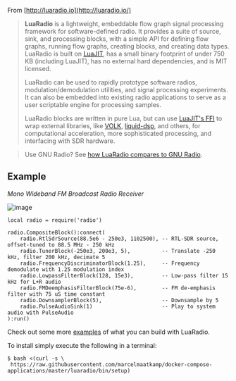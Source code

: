 From [http://luaradio.io](http://luaradio.io/)
> **LuaRadio** is a lightweight, embeddable flow graph signal processing framework for software-defined radio. It provides a suite of source, sink, and processing blocks, with a simple API for defining flow graphs, running flow graphs, creating blocks, and creating data types. LuaRadio is built on [LuaJIT][1], has a small binary footprint of under 750 KB (including LuaJIT), has no external hard dependencies, and is MIT licensed.
> 
> LuaRadio can be used to rapidly prototype software radios, modulation/demodulation utilities, and signal processing experiments. It can also be embedded into existing radio applications to serve as a user scriptable engine for processing samples.
> 
> LuaRadio blocks are written in pure Lua, but can use [LuaJIT's FFI][2] to wrap external libraries, like [VOLK][3], [liquid-dsp][4], and others, for computational acceleration, more sophisticated processing, and interfacing with SDR hardware.

> Use GNU Radio? See [how LuaRadio compares to GNU Radio][5].

## Example

_Mono Wideband FM Broadcast Radio Receiver_

![image](http://luaradio.io/docs/figures/flowgraph_rtlsdr_wbfm_mono_compact.png)

    local radio = require('radio')

    radio.CompositeBlock():connect(
        radio.RtlSdrSource(88.5e6 - 250e3, 1102500), -- RTL-SDR source, offset-tuned to 88.5 MHz - 250 kHz
        radio.TunerBlock(-250e3, 200e3, 5),          -- Translate -250 kHz, filter 200 kHz, decimate 5
        radio.FrequencyDiscriminatorBlock(1.25),     -- Frequency demodulate with 1.25 modulation index
        radio.LowpassFilterBlock(128, 15e3),         -- Low-pass filter 15 kHz for L+R audio
        radio.FMDeemphasisFilterBlock(75e-6),        -- FM de-emphasis filter with 75 uS time constant
        radio.DownsamplerBlock(5),                   -- Downsample by 5
        radio.PulseAudioSink(1)                      -- Play to system audio with PulseAudio
    ):run()

Check out some more [examples][7] of what you can build with LuaRadio.

To install simply execute the following in a terminal:
```
$ bash <(curl -s \
 https://raw.githubusercontent.com/marcelmaatkamp/docker-compose-applications/master/luaradio/bin/setup)
```

[1]: http://luajit.org/
[2]: http://luajit.org/ext_ffi.html
[3]: http://libvolk.org/
[4]: https://github.com/jgaeddert/liquid-dsp
[5]: docs/comparison-gnuradio.html
[6]: http://luaradio.io/docs/figures/flowgraph_rtlsdr_wbfm_mono_compact.png
[7]: examples/
[8]: http://www.fftw.org/
[9]: http://www.rtl-sdr.com/about-rtl-sdr/
[10]: docs/getting-started.html




